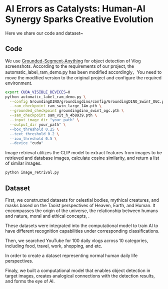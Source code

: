 # AI Errors as Catalysts: Human-AI Synergy Sparks Creative Evolution
Here we share our code and dataset~
## Code
We use [Grounded-Segment-Anything](https://github.com/IDEA-Research/Grounded-Segment-Anything) for object detection of Vlog screenshots. According to the requirements of our project, the automatic_label_ram_demo.py has been modified accordingly，You need to move the modified version to the original project and configure the required environment.
```bash
export CUDA_VISIBLE_DEVICES=0
python automatic_label_ram_demo.py \
  --config GroundingDINO/groundingdino/config/GroundingDINO_SwinT_OGC.py \
  --ram_checkpoint ram_swin_large_14m.pth \
  --grounded_checkpoint groundingdino_swint_ogc.pth \
  --sam_checkpoint sam_vit_h_4b8939.pth \
  --input_image_dir "your_path" \
  --output_dir your_path" \
  --box_threshold 0.25 \
  --text_threshold 0.2 \
  --iou_threshold 0.5 \
  --device "cuda"
```
Image retrieval utilizes the CLIP model to extract features from images to be retrieved and database images, calculate cosine similarity, and return a list of similar images.
```python
python image_retrival.py
```
## Dataset
First, we constructed datasets for celestial bodies, mythical creatures, and masks based on the Taoist perspectives of Heaven, Earth, and Human.
It encompasses the origin of the universe, the relationship between humans and nature, moral and ethical concepts, . 

These datasets were integrated into the computational model to train AI to have different recognition capabilities under corresponding classifications.

Then, we searched YouTube for 100 daily vlogs across 10 categories, including food, travel, work, shopping, and etc. 

In order to create a dataset representing normal human daily life perspectives.

Finaly, we built a computational model that enables object detection in target images, creates analogical connections with the detection results, and forms the eye of AI.
